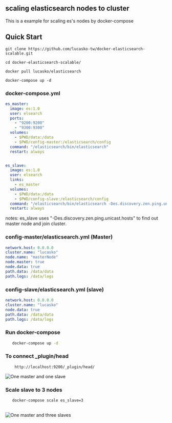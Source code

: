 ##  scaling elasticsearch nodes to cluster
This is a example for scaling es's nodes by docker-compose 

## Quick Start

```
git clone https://github.com/lucasko-tw/docker-elasticsearch-scalable.git

cd docker-elasticsearch-scalable/

docker pull lucasko/elasticsearch

docker-compose up -d
```

### docker-compose.yml

```yml
es_master:
  image: es:1.0
  user: elsearch
  ports:
    - "9200:9200"
    - "9300:9300"
  volumes:
    - $PWD/data:/data
    - $PWD/config-master:/elasticsearch/config
  command: "/elasticsearch/bin/elasticsearch"
  restart: always


es_slave:
  image: es:1.0
  user: elsearch
  links:
    - es_master
  volumes:
    - $PWD/data:/data
    - $PWD/config-slave:/elasticsearch/config
  command: "/elasticsearch/bin/elasticsearch -Des.discovery.zen.ping.unicast.hosts=es_master:9300"
  restart: always
```

notes: es_slave uses "-Des.discovery.zen.ping.unicast.hosts" to find out master node and join cluster.



### config-master/elasticsearch.yml (Master)

```yml
network.host: 0.0.0.0
cluster.name: "lucasko"
node.name: "masterNode"
node.master: true
node.data: true
path.data: /data/data
path.logs: /data/logs
```

### config-slave/elasticsearch.yml (slave)


```yml
network.host: 0.0.0.0
cluster.name: "lucasko"
node.data: true
path.data: /data/data
path.logs: /data/logs
```
### Run docker-compose

```sh
   docker-compose up -d 
```

### To connect  _plugin/head

		http://localhost:9200/_plugin/head/


![One master and one slave ](https://github.com/lucasko-tw/docker-compose-elasticsearch-cluster-scale/blob/master/one-master-one-slave.png)

	
### Scale slave to 3 nodes

```sh
   docker-compose scale es_slave=3
	
```

![One master and three slaves ](https://github.com/lucasko-tw/docker-compose-elasticsearch-cluster-scale/blob/master/one-master-three-slaves.png)


